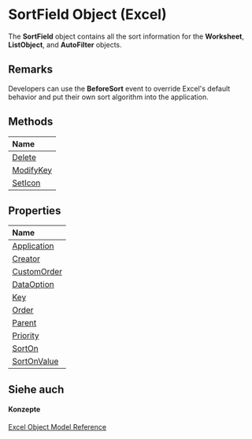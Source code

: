 
# SortField Object (Excel)

The  **SortField** object contains all the sort information for the **Worksheet**, **ListObject**, and **AutoFilter** objects.


## Remarks

Developers can use the  **BeforeSort** event to override Excel's default behavior and put their own sort algorithm into the application.


## Methods



|**Name**|
|:-----|
|[Delete](dd48027b-d6d6-0431-4123-a005c66ab457.md)|
|[ModifyKey](40227e28-a19e-2130-ae9d-8b87109815f5.md)|
|[SetIcon](840e5a6b-bbaf-087d-06ba-715bde7cbe00.md)|

## Properties



|**Name**|
|:-----|
|[Application](89bf8bdf-1e3c-7d0a-9559-c092cc061669.md)|
|[Creator](c9247d01-32fa-3360-7261-5287e47d6d40.md)|
|[CustomOrder](02ac5d01-c4ea-bc10-b516-f9a424790287.md)|
|[DataOption](5aa84736-c991-9020-d1fc-ed5e76cbda27.md)|
|[Key](983ee286-5023-b5b7-13e6-43b8141b0d07.md)|
|[Order](43a9fcb2-86f6-ebf3-3a67-a7786302e830.md)|
|[Parent](f36cb824-ceee-d753-6d87-a20cf8b85dc1.md)|
|[Priority](bb844a1c-bd3f-8d14-cd20-57c73125c8f4.md)|
|[SortOn](126b83e7-901c-639f-9bdf-5e1f85ab057a.md)|
|[SortOnValue](eeaaf959-71d2-99a3-7e66-61744ad4709e.md)|

## Siehe auch


#### Konzepte


[Excel Object Model Reference](11ea8598-8a20-92d5-f98b-0da04263bf2c.md)